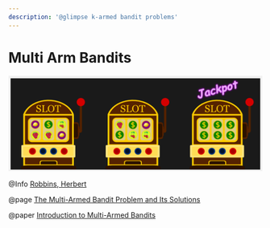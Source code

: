```yaml
---
description: '@glimpse k-armed bandit problems'
---
```


# Multi Arm Bandits

![source ](<../../.gitbook/assets/image (1) (1).png>)

@Info [Robbins, Herbert](http://www.nasonline.org/publications/biographical-memoirs/memoir-pdfs/robbins-herbert.pdf)&#x20;

@page [The Multi-Armed Bandit Problem and Its Solutions](https://lilianweng.github.io/lil-log/2018/01/23/the-multi-armed-bandit-problem-and-its-solutions.html)

@paper [Introduction to Multi-Armed Bandits](https://arxiv.org/pdf/1904.07272.pdf)
